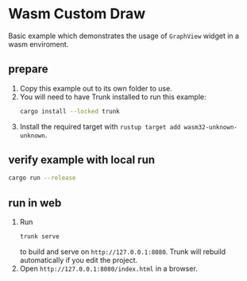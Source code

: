 # Wasm Custom Draw
Basic example which demonstrates the usage of `GraphView` widget in a wasm enviroment.

## prepare
1. Copy this example out to its own folder to use.
2. You will need to have Trunk installed to run this example:
    ```bash
    cargo install --locked trunk
    ```
3. Install the required target with `rustup target add wasm32-unknown-unknown`.

## verify example with local run
```bash
cargo run --release
```

## run in web
1. Run 
    ```bash
    trunk serve
    ```
    to build and serve on `http://127.0.0.1:8080`. Trunk will rebuild automatically if you edit the project.
2. Open `http://127.0.0.1:8080/index.html` in a browser.


